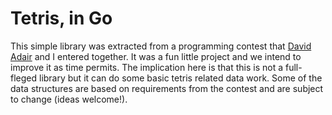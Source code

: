 # Tetris, in Go

This simple library was extracted from a programming contest that
[David Adair](https://github.com/adairdavid) and I entered together.  It was a
fun little project and we intend to improve it as time permits.  The implication
here is that this is not a full-fleged library but it can do some basic tetris
related data work.  Some of the data structures are based on requirements from
the contest and are subject to change (ideas welcome!).
